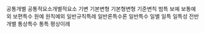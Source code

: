 공통개별
공통적요소개별적요소
기변
기본변형
기본형변형
기준변칙
범특
보예
보통예외
보편특수
원예
원칙예외
일반규칙특례
일반론특수론
일반특수
일별
일특
일특성
전반개별
통상특수
통특
평상이례
